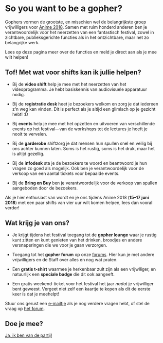 # So you want to be a gopher?

Gophers vormen de grootste, en misschien wel de belangrijkste groep vrijwilligers voor
[Anime 2018](https://animecon.nl/). Samen met ruim honderd anderen ben je verantwoordelijk voor het
neerzetten van een fantastisch festival, zowel in zichtbare, publieksgerichte functies als in het
ontzichtbare, maar net zo belangrijke werk.

Lees op deze pagina meer over de functies en meld je direct aan als je mee wilt helpen!

## Tof! Met wat voor shifts kan ik jullie helpen?

  * Bij de **video shift** help je mee met het neerzetten van het videoprogramma. Je hebt
    basiskennis van audiovisuele apparatuur nodig.

  * Bij de **registratie desk** heet je bezoekers welkom en zorg je dat iedereen z'n weg kan vinden.
    Dit is perfect als je altijd een glimlach op je gezicht hebt! :D

  * Bij **events** help je mee met het opzetten en uitvoeren van verschillende events op het
    festival—van de workshops tot de lectures je hoeft je nooit te vervelen.

  * Bij de **garderobe** shiftzorg je dat mensen hun spullen snel en veilig bij ons achter kunnen
    laten. Soms is het rustig, soms is het druk, maar het is altijd gezellig.

  * Bij de **infodesk** sta je de bezoekers te woord en beantwoord je hun vragen zo goed als
    mogelijk. Ook ben je verantwoordelijk voor de verkoop van een aantal tickets voor bepaalde
    events.

  * Bij de **Bring en Buy** ben je verantwoordelijk voor de verkoop van spullen aangeboden door de
    bezoekers.

Als je hier enthusiast van wordt en je ons tijdens Anime 2018 (**15–17 juni 2018**) met een paar
shifts van vier uur wilt komen helpen, lees dan vooral verder!

## Wat krijg je van ons?

  * Je krijgt tijdens het festival toegang tot de **gopher lounge** waar je rustig kunt zitten en
    kunt genieten van het drinken, broodjes en andere versnaperingen die we voor je gaan verzorgen.

  * Toegang tot het **gopher forum** op onze [forums](https://forum.animecon.nl). Hier kun je met
    andere vrijwilligers en de Staff over alles en nog wat praten.

  * Een **gratis t-shirt** waarmee je herkenbaar zult zijn als een vrijwlliger, en natuurlijk een
    **speciale badge** die dit ook aangeeft.

  * Een gratis weekend-ticket voor het festival het jaar _nadat_ je vrijwilliger bent geweest.
    Vergeet niet zelf een kaartje te kopen als dit de eerste keer is dat je meehelpt!

Stuur ons gerust een [e-mailtje](mailto:gopherplanning@animecon.nl) als je nog verdere vragen hebt,
of stel de vraag op [het forum](https://forum.animecon.nl/).

## Doe je mee?

[Ja, ik ben van de partij!](registratie.html)
